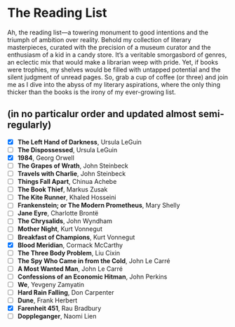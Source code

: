# The Reading List

Ah, the reading list—a towering monument to good intentions and the triumph of ambition
over reality. Behold my collection of literary masterpieces, curated with the precision
of a museum curator and the enthusiasm of a kid in a candy store. It’s a veritable
smorgasbord of genres, an eclectic mix that would make a librarian weep with pride.
Yet, if books were trophies, my shelves would be filled with untapped potential and
the silent judgment of unread pages. So, grab a cup of coffee (or three) and join
me as I dive into the abyss of my literary aspirations, where the only thing thicker
than the books is the irony of my ever-growing list.

## (in no particalur order and updated almost semi-regularly)

* [x] **The Left Hand of Darkness**, Ursula LeGuin
* [ ] **The Dispossessed**, Ursula LeGuin
* [x] **1984**, Georg Orwell
* [ ] **The Grapes of Wrath**, John Steinbeck
* [ ] **Travels with Charlie**, John Steinbeck
* [ ] **Things Fall Apart**, Chinua Achebe
* [ ] **The Book Thief**, Markus Zusak
* [ ] **The Kite Runner**, Khaled Hosseini
* [ ] **Frankenstein; or The Modern Prometheus**, Mary Shelly
* [ ] **Jane Eyre**, Charlotte Brontë
* [ ] **The Chrysalids**, John Wyndham
* [ ] **Mother Night**, Kurt Vonnegut
* [ ] **Breakfast of Champions**, Kurt Vonnegut
* [x] **Blood Meridian**, Cormack McCarthy
* [ ] **The Three Body Problem**, Liu Cixin
* [ ] **The Spy Who Came in from the Cold**, John Le Carré
* [ ] **A Most Wanted Man**, John Le Carré
* [ ] **Confessions of an Economic Hitman**, John Perkins
* [ ] **We**, Yevgeny Zamyatin
* [ ] **Hard Rain Falling**, Don Carpenter
* [ ] **Dune**, Frank Herbert
* [x] **Farenheit 451**, Rau Bradbury
* [ ] **Doppleganger**, Naomi Lien
